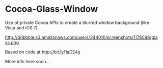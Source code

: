 Cocoa-Glass-Window
==================

Use of private Cocoa APIs to create a blurred window background (like Vista and iOS 7).

http://dribbble.s3.amazonaws.com/users/344010/screenshots/1178098/glass.png

Based on code at http://bit.ly/1aDE4g

More info here soon...
